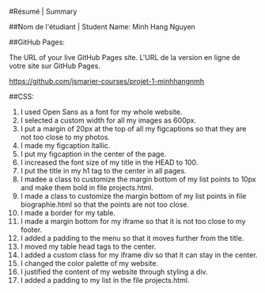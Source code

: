 #Résumé | Summary

##Nom de l'étudiant | Student Name: Minh Hang Nguyen

##GitHub Pages:

The URL of your live GitHub Pages site. L'URL de la version en ligne de votre site sur GitHub Pages.

https://github.com/jsmarier-courses/projet-1-minhhangnmh

##CSS:

1. I used Open Sans as a font for my whole website.
2. I selected a custom width for all my images as 600px.
3. I put a margin of 20px at the top of all my figcaptions so that they are not too close to my photos.
4. I made my figcaption itallic.
5. I put my figcaption in the center of the page.
6. I increased the font size of my title in the HEAD to 100.
7. I put the title in my h1 tag to the center in all pages.
8. I madee a class to customize the margin bottom of my list points to 10px and make them bold in file projects.html.
9. I made a class to customize the margin bottom of my list points in file biographie.html so that the points are not too close.
10. I made a border for my table.
11. I made a margin bottom for my iframe so that it is not too close to my footer.
12. I added a padding to the menu so that it moves further from the title. 
13. I moved my table head tags to the center.
14. I added a custom class for my iframe div so that it can stay in the center.
15. I changed the color palette of my website.
16. I justified the content of my website through styling a div.
17. I added a padding to my list in the file projects.html.